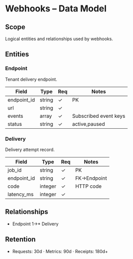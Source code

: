 # Webhooks – Data Model

## Scope
Logical entities and relationships used by webhooks.

## Entities
### Endpoint
Tenant delivery endpoint.

| Field | Type | Req | Notes |
|------|------|-----|------|
| endpoint_id | string | ✓ | PK |
| url | string | ✓ |  |
| events | array<string> | ✓ | Subscribed event keys |
| status | string | ✓ | active,paused |

### Delivery
Delivery attempt record.

| Field | Type | Req | Notes |
|------|------|-----|------|
| job_id | string | ✓ | PK |
| endpoint_id | string | ✓ | FK→Endpoint |
| code | integer | ✓ | HTTP code |
| latency_ms | integer | ✓ |  |

## Relationships
- Endpoint 1→* Delivery

## Retention
- Requests: 30d · Metrics: 90d · Receipts: 180d+
